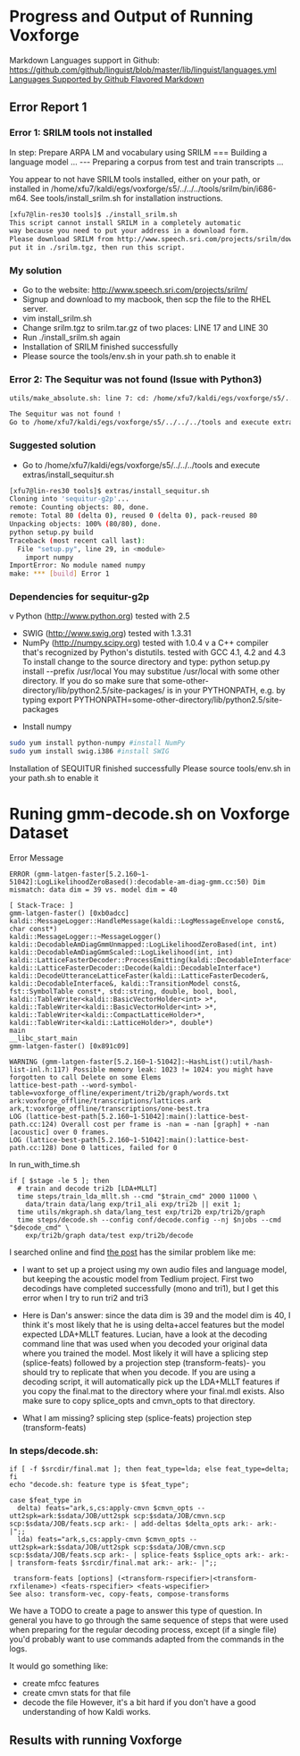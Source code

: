 # Progress and Output of Running Voxforge

Markdown Languages support in Github: https://github.com/github/linguist/blob/master/lib/linguist/languages.yml
[Languages Supported by Github Flavored Markdown](http://www.rubycoloredglasses.com/2013/04/languages-supported-by-github-flavored-markdown/)


## Error Report 1

### Error 1: SRILM tools not installed
In step: Prepare ARPA LM and vocabulary using SRILM
=== Building a language model ...
--- Preparing a corpus from test and train transcripts ...

You appear to not have SRILM tools installed, either on your path,
or installed in /home/xfu7/kaldi/egs/voxforge/s5/../../../tools/srilm/bin/i686-m64. See tools/install_srilm.sh for installation
instructions.

```bash
[xfu7@lin-res30 tools]$ ./install_srilm.sh
This script cannot install SRILM in a completely automatic
way because you need to put your address in a download form.
Please download SRILM from http://www.speech.sri.com/projects/srilm/download.html
put it in ./srilm.tgz, then run this script.
```

### My solution
* Go to the website: http://www.speech.sri.com/projects/srilm/
* Signup and download to my macbook, then scp the file to the RHEL server.
* vim install_srilm.sh
* Change srilm.tgz to srilm.tar.gz of two places: LINE 17 and LINE 30
* Run ./install_srilm.sh again
* Installation of SRILM finished successfully
* Please source the tools/env.sh in your path.sh to enable it

### Error 2: The Sequitur was not found (Issue with Python3)
```bash
utils/make_absolute.sh: line 7: cd: /home/xfu7/kaldi/egs/voxforge/s5/../../../tools/sequitur/lib/python*: No such file or directory

The Sequitur was not found !
Go to /home/xfu7/kaldi/egs/voxforge/s5/../../../tools and execute extras/install_sequitur.sh
```


### Suggested solution
* Go to /home/xfu7/kaldi/egs/voxforge/s5/../../../tools and execute extras/install_sequitur.sh
```bash
[xfu7@lin-res30 tools]$ extras/install_sequitur.sh
Cloning into 'sequitur-g2p'...
remote: Counting objects: 80, done.
remote: Total 80 (delta 0), reused 0 (delta 0), pack-reused 80
Unpacking objects: 100% (80/80), done.
python setup.py build
Traceback (most recent call last):
  File "setup.py", line 29, in <module>
    import numpy
ImportError: No module named numpy
make: *** [build] Error 1
```

### Dependencies for sequitur-g2p
v Python (http://www.python.org)
  tested with 2.5
- SWIG (http://www.swig.org)
  tested with 1.3.31
- NumPy (http://numpy.scipy.org)
  tested with 1.0.4
v a C++ compiler that's recognized by Python's distutils.
  tested with GCC 4.1, 4.2 and 4.3
To install change to the source directory and type:
    python setup.py install --prefix /usr/local
You may substitue /usr/local with some other directory.  If you do so
make sure that some-other-directory/lib/python2.5/site-packages/ is in
your PYTHONPATH, e.g. by typing
    export PYTHONPATH=some-other-directory/lib/python2.5/site-packages

* Install numpy

```bash
sudo yum install python-numpy #install NumPy
sudo yum install swig.i386 #install SWIG
```

Installation of SEQUITUR finished successfully
Please source tools/env.sh in your path.sh to enable it

# Runing gmm-decode.sh on Voxforge Dataset

Error Message
```
ERROR (gmm-latgen-faster[5.2.160~1-51042]:LogLikelihoodZeroBased():decodable-am-diag-gmm.cc:50) Dim mismatch: data dim = 39 vs. model dim = 40

[ Stack-Trace: ]
gmm-latgen-faster() [0xb0adcc]
kaldi::MessageLogger::HandleMessage(kaldi::LogMessageEnvelope const&, char const*)
kaldi::MessageLogger::~MessageLogger()
kaldi::DecodableAmDiagGmmUnmapped::LogLikelihoodZeroBased(int, int)
kaldi::DecodableAmDiagGmmScaled::LogLikelihood(int, int)
kaldi::LatticeFasterDecoder::ProcessEmitting(kaldi::DecodableInterface*)
kaldi::LatticeFasterDecoder::Decode(kaldi::DecodableInterface*)
kaldi::DecodeUtteranceLatticeFaster(kaldi::LatticeFasterDecoder&, kaldi::DecodableInterface&, kaldi::TransitionModel const&, fst::SymbolTable const*, std::string, double, bool, bool, kaldi::TableWriter<kaldi::BasicVectorHolder<int> >*, kaldi::TableWriter<kaldi::BasicVectorHolder<int> >*, kaldi::TableWriter<kaldi::CompactLatticeHolder>*, kaldi::TableWriter<kaldi::LatticeHolder>*, double*)
main
__libc_start_main
gmm-latgen-faster() [0x891c09]

WARNING (gmm-latgen-faster[5.2.160~1-51042]:~HashList():util/hash-list-inl.h:117) Possible memory leak: 1023 != 1024: you might have forgotten to call Delete on some Elems
lattice-best-path --word-symbol-table=voxforge_offline/experiment/tri2b/graph/words.txt ark:voxforge_offline/transcriptions/lattices.ark ark,t:voxforge_offline/transcriptions/one-best.tra
LOG (lattice-best-path[5.2.160~1-51042]:main():lattice-best-path.cc:124) Overall cost per frame is -nan = -nan [graph] + -nan [acoustic] over 0 frames.
LOG (lattice-best-path[5.2.160~1-51042]:main():lattice-best-path.cc:128) Done 0 lattices, failed for 0
```

In run_with_time.sh
```
if [ $stage -le 5 ]; then
  # train and decode tri2b [LDA+MLLT]
  time steps/train_lda_mllt.sh --cmd "$train_cmd" 2000 11000 \
    data/train data/lang exp/tri1_ali exp/tri2b || exit 1;
  time utils/mkgraph.sh data/lang_test exp/tri2b exp/tri2b/graph
  time steps/decode.sh --config conf/decode.config --nj $njobs --cmd "$decode_cmd" \
    exp/tri2b/graph data/test exp/tri2b/decode
```

I searched online and find [the post](https://sourceforge.net/p/kaldi/discussion/1355348/thread/028ffd7f/) has the similar problem like me:

* I want to set up a project using my own audio files and language model, but keeping the acoustic model from Tedlium project.
First two decodings have completed successfully (mono and tri1), but I get this error when I try to run tri2 and tri3

* Here is Dan's answer:
since the data dim is 39 and the model dim is 40, I think it's
most likely that he is using delta+accel features but the model expected
LDA+MLLT features.
Lucian, have a look at the decoding command line that was used when you
decoded your original data where you trained the model. Most likely it
will have a splicing step (splice-feats) followed by a projection step
(transform-feats)- you should try to replicate that when you decode.
If you are using a decoding script, it will automatically pick up the
LDA+MLLT features if you copy the final.mat to the directory where your
final.mdl exists. Also make sure to copy splice_opts and cmvn_opts to that
directory.

* What I am missing?
splicing step (splice-feats)
projection step (transform-feats)

### In steps/decode.sh:
``` 
if [ -f $srcdir/final.mat ]; then feat_type=lda; else feat_type=delta; fi
echo "decode.sh: feature type is $feat_type";

case $feat_type in
  delta) feats="ark,s,cs:apply-cmvn $cmvn_opts --utt2spk=ark:$sdata/JOB/utt2spk scp:$sdata/JOB/cmvn.scp scp:$sdata/JOB/feats.scp ark:- | add-deltas $delta_opts ark:- ark:- |";;
  lda) feats="ark,s,cs:apply-cmvn $cmvn_opts --utt2spk=ark:$sdata/JOB/utt2spk scp:$sdata/JOB/cmvn.scp scp:$sdata/JOB/feats.scp ark:- | splice-feats $splice_opts ark:- ark:- | transform-feats $srcdir/final.mat ark:- ark:- |";;

 transform-feats [options] (<transform-rspecifier>|<transform-rxfilename>) <feats-rspecifier> <feats-wspecifier>
See also: transform-vec, copy-feats, compose-transforms
```

We have a TODO to create a page to answer this type of question. 
In general you have to go through the same sequence of steps that were 
used when preparing for the regular decoding process, except (if a 
single file) you'd probably want to use commands adapted from the 
commands in the logs. 

 It would go something like: 
 - create mfcc features 
 - create cmvn stats for that file 
 - decode the file 
However, it's a bit hard if you don't have a good understanding of how 
Kaldi works. 


## Results with running Voxforge 




